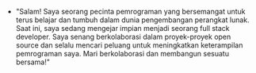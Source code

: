 - "Salam! Saya seorang pecinta pemrograman yang bersemangat untuk terus belajar dan tumbuh dalam dunia pengembangan perangkat lunak.
Saat ini, saya sedang mengejar impian menjadi seorang full stack developer.
Saya senang berkolaborasi dalam proyek-proyek open source dan selalu mencari peluang untuk meningkatkan keterampilan pemrograman saya.
Mari berkolaborasi dan membangun sesuatu bersama!"

<!---
YogasK24/YogasK24 is a ✨ special ✨ repository because its `README.md` (this file) appears on your GitHub profile.
You can click the Preview link to take a look at your changes.
--->
